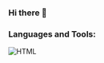 ### Hi there 👋

### Languages and Tools:
![HTML](https://img.shields.io/badge/-HTML-E24D2D?style=for-the-badge&logo=Html)

